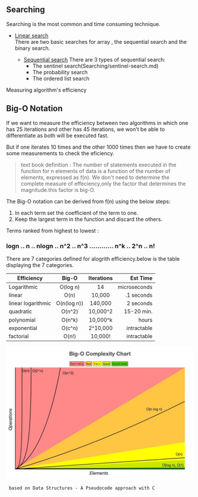 ## Searching 

Searching is the most common and time consuming technique.

* [Linear search](Searching/linear-list-search.md)<br/>
    There are two basic searches for array , the sequential search and the binary search.

    * [Sequential search](Searching/sequential-search.md)
        There are 3 types of sequential search:
        * The sentinel search(Searching/sentinel-search.md)
        * The probability search
        * The ordered list search

Measuring algorithm's efficiency
## Big-O Notation

If we want to measure the efficiency between two algorithms in which one has 25 iterations and other has 45 iterations, we won't be able to differentiate as both will be executed fast.

But if one iterates 10 times and the other 1000 times then we have to create some measurements to check the eficiency.

> text book definition :
 The number of statements executed in the function for n elements of data is a function of the number of elements, expressed as f(n).
 We don't need to determine the complete measure of effeciency,only the factor that determines the magnitude.this factor is big-O.
 
 The Big-O notation can be derived from f(n) using the below steps:
 1. In each term set the coefficient of the term to one.
 2. Keep the largest term in the function and discard the others.
  
  
 Terms ranked from highest to lowest :
### logn .. n ..  nlogn .. n^2 .. n^3  ............ n^k  .. 2^n .. n!



There are 7 categories defined for alogrith efficiency.below is the table displaying the 7 categories.



| Efficiency | Big-O | Iterations | Est Time |
| ------------- |:-------------:| :-----:| ----: |
| Logarithmic | O(log n) | 14 | microseconds |
| linear | O(n) | 10,000 | .1 seconds |
| linear logarithmic | O(n(log n)) | 140,000 | 2 seconds |
| quadratic | O(n^2) | 10,000^2 | 15-20 min. |
| polynomial | O(n^k) | 10,000^k | hours |
| exponential | O(c^n) | 2^10,000 | intractable |
| factorial | O(n!) | 10,000! | intractable |




![big O range](./images/bigochart.jpeg "Big O range")


```
 based on Data Structures - A Pseudocode approach with C 
 ```
